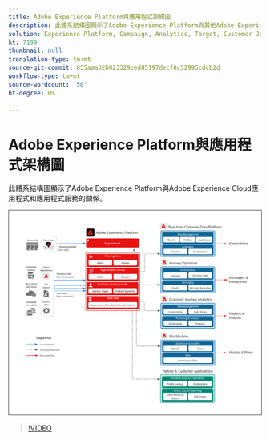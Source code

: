 ```yaml
---
title: Adobe Experience Platform與應用程式架構圖
description: 此體系結構圖顯示了Adobe Experience Platform與其他Adobe Experience Cloud應用程式和應用程式服務的關係。
solution: Experience Platform, Campaign, Analytics, Target, Customer Journey Analytics, Journey Orchestration, Offer Decisioning, Real-time Customer Data Platform
kt: 7199
thumbnail: null
translation-type: tm+mt
source-git-commit: 855aaa32b023329ced85197decf0c52995cdcb2d
workflow-type: tm+mt
source-wordcount: '50'
ht-degree: 0%

---
```



# Adobe Experience Platform與應用程式架構圖

此體系結構圖顯示了Adobe Experience Platform與Adobe Experience Cloud應用程式和應用程式服務的關係。

<img src="assets/aep+apps.svg" alt="Experience Platform與應用程式" style="border:1px solid #4a4a4a" />

>[!VIDEO](https://video.tv.adobe.com/v/32456/?quality=12&learn=on)